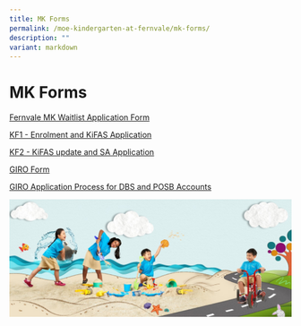 ```yaml
---
title: MK Forms
permalink: /moe-kindergarten-at-fernvale/mk-forms/
description: ""
variant: markdown
---
```

# MK Forms

[Fernvale MK Waitlist Application Form](https://form.gov.sg/65b32d6325d088fcc5b26b0d)

[KF1 - Enrolment and KiFAS Application](/files/kf1%20-%20enrolment%20and%20kifas%20application%20(jan%202022).pdf)

[KF2 - KiFAS update and SA Application](/files/kf2%20-%20kifas%20update%20and%20sa%20application%20(jan%202022).pdf)

[GIRO Form](/files/giro%20form.pdf)

[GIRO Application Process for DBS and POSB Accounts](/files/steps%20to%20apply%20giro%20online%20for%20dbs%20and%20posb%20accounts.pdf)

![](/images/MOE%20Kindergarten%20@%20Fernvale/PIC%207.jpg)